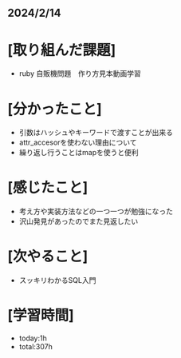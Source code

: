 ## 2024/2/14

# [取り組んだ課題]
- ruby 自販機問題　作り方見本動画学習
# [分かったこと]
- 引数はハッシュやキーワードで渡すことが出来る
- attr_accesorを使わない理由について
- 繰り返し行うことはmapを使うと便利
# [感じたこと]  
- 考え方や実装方法などの一つ一つが勉強になった
- 沢山発見があったのでまた見返したい
# [次やること]
- スッキリわかるSQL入門
# [学習時間]
- today:1h  
- total:307h
